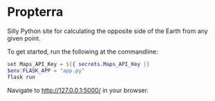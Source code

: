 # Propterra
Silly Python site for calculating the opposite side of the Earth from any given point.

To get started, run the following at the commandline:
```powershell
set Maps_API_Key = ${{ secrets.Maps_API_Key }}
$env:FLASK_APP = "app.py"
flask run
```
Navigate to http://127.0.0.1:5000/ in your browser.
